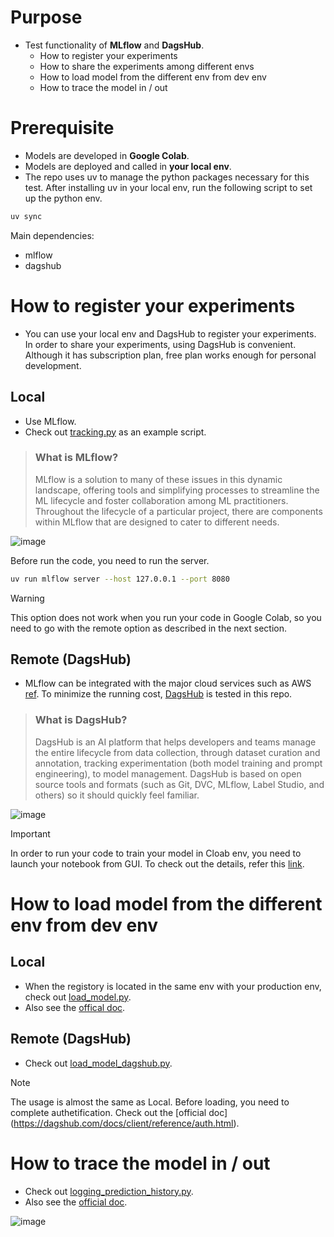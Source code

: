 # Purpose
- Test functionality of **MLflow** and **DagsHub**.
    - How to register your experiments
    - How to share the experiments among different envs
    - How to load model from the different env from dev env
    - How to trace the model in / out

# Prerequisite
- Models are developed in **Google Colab**.
- Models are deployed and called in **your local env**.
- The repo uses uv to manage the python packages necessary for this test. After installing uv in your local env, run the following script to set up the python env.

```bash
uv sync
```

Main dependencies:
- mlflow
- dagshub

# How to register your experiments
- You can use your local env and DagsHub to register your experiments. In order to share your experiments, using DagsHub is convenient. Although it has subscription plan, free plan works enough for personal development.

## Local
- Use MLflow.
- Check out [tracking.py](tracking.py) as an example script.
> ### What is MLflow?
> MLflow is a solution to many of these issues in this dynamic landscape, offering tools and simplifying processes to streamline the ML lifecycle and foster collaboration among ML practitioners. Throughout the lifecycle of a particular project, there are components within MLflow that are designed to cater to different needs.

![image](https://mlflow.org/docs/latest/_images/mlflow-overview.png)

Before run the code, you need to run the server.

```bash
uv run mlflow server --host 127.0.0.1 --port 8080
```

> [!WARNING]
> This option does not work when you run your code in Google Colab, so you need to go with the remote option as described in the next section.

## Remote (DagsHub)
- MLflow can be integrated with the major cloud services such as AWS [ref](https://mlflow.org/docs/latest/introduction/index.html). To minimize the running cost, [DagsHub](https://dagshub.com/docs/index.html) is tested in this repo.

> ### What is DagsHub?
> DagsHub is an AI platform that helps developers and teams manage the entire lifecycle from data collection, through dataset curation and annotation, tracking experimentation (both model training and prompt engineering), to model management. DagsHub is based on open source tools and formats (such as Git, DVC, MLflow, Label Studio, and others) so it should quickly feel familiar.

![image](https://dagshub.com/docs/assets/index/dagshub-flow.png)

> [!IMPORTANT]
> In order to run your code to train your model in Cloab env, you need to launch your notebook from GUI. To check out the details, refer this [link](https://dagshub.com/docs/integration_guide/google_colab/).

# How to load model from the different env from dev env
## Local
- When the registory is located in the same env with your production env, check out [load_model.py](load_model.py).
- Also see the [offical doc](https://mlflow.org/docs/latest/getting-started/registering-first-model/step3-load-model.html).

## Remote (DagsHub)
- Check out [load_model_dagshub.py](load_model_dagshub.py).
> [!NOTE]
> The usage is almost the same as Local. Before loading, you need to complete authetification. Check out the [official doc] (https://dagshub.com/docs/client/reference/auth.html).

# How to trace the model in / out
- Check out [logging_prediction_history.py](logging_prediction_history.py).
- Also see the [official doc](https://mlflow.org/docs/latest/llms/tracing/index.html).

![image](https://mlflow.org/docs/latest/_images/tracing-top.gif)